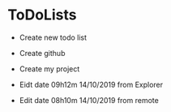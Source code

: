 # ToDoLists

- Create new todo list
- Create github
- Create my project

- Eidt date 09h12m 14/10/2019 from Explorer

- Edit date 08h10m 14/10/2019 from remote
